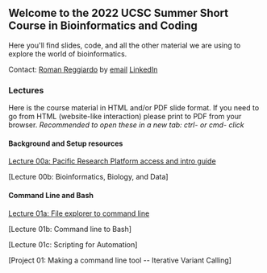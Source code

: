 ## Welcome to the 2022 UCSC Summer Short Course in Bioinformatics and Coding

Here you'll find slides, code, and all the other material we are using to explore the world of bioinformatics.

Contact: [Roman Reggiardo](https://rreggiar.github.io) by [email](mailto:rreggiar@ucsc.edu) [LinkedIn](https://www.linkedin.com/in/roman-reggiardo/) 

### Lectures

Here is the course material in HTML and/or PDF slide format.
If you need to go from HTML (website-like interaction) please print to PDF from your browser.
*Recommended to open these in a new tab: ctrl- or cmd- click*

#### Background and Setup resources

[Lecture 00a: Pacific Research Platform access and intro guide](slides/00_intro_and_background/00a_prp_resource.pdf)

[Lecture 00b: Bioinformatics, Biology, and Data]

#### Command Line and Bash

[Lecture 01a: File explorer to command line](slides/01_command_line_and_bash/01a_file_explorer_to_cmdline.html)

[Lecture 01b: Command line to Bash]

[Lecture 01c: Scripting for Automation]

[Project 01: Making a command line tool -- Iterative Variant Calling]
